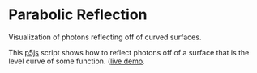 # Parabolic Reflection
Visualization of photons reflecting off of curved surfaces.

This [p5js](p5js.org) script shows how to reflect photons off of a surface that is the level curve of some function. ([live demo](https://schuelaw.github.io/reflection-p5js/).

